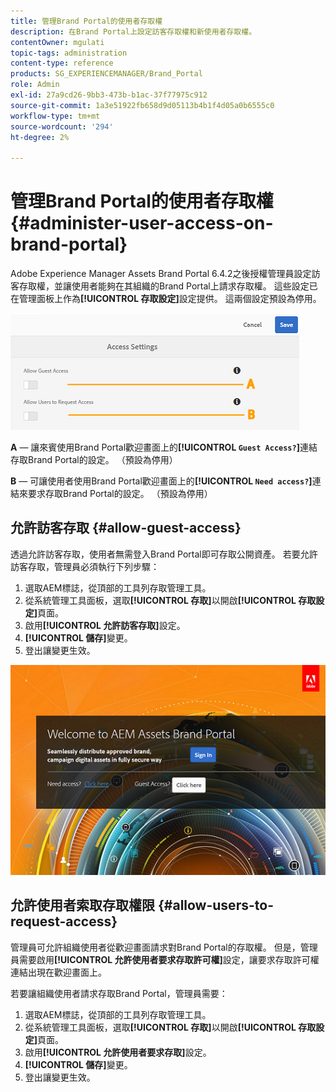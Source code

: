 ```yaml
---
title: 管理Brand Portal的使用者存取權
description: 在Brand Portal上設定訪客存取權和新使用者存取權。
contentOwner: mgulati
topic-tags: administration
content-type: reference
products: SG_EXPERIENCEMANAGER/Brand_Portal
role: Admin
exl-id: 27a9cd26-9bb3-473b-b1ac-37f77975c912
source-git-commit: 1a3e51922fb658d9d05113b4b1f4d05a0b6555c0
workflow-type: tm+mt
source-wordcount: '294'
ht-degree: 2%

---
```


# 管理Brand Portal的使用者存取權 {#administer-user-access-on-brand-portal}

Adobe Experience Manager Assets Brand Portal 6.4.2之後授權管理員設定訪客存取權，並讓使用者能夠在其組織的Brand Portal上請求存取權。 這些設定已在管理面板上作為&#x200B;**[!UICONTROL 存取設定]**&#x200B;設定提供。 這兩個設定預設為停用。

![](assets/access-configs.png)

**A** — 讓來賓使用Brand Portal歡迎畫面上的&#x200B;**[!UICONTROL `Guest Access?`]**&#x200B;連結存取Brand Portal的設定。 （預設為停用）

**B** — 可讓使用者使用Brand Portal歡迎畫面上的&#x200B;**[!UICONTROL `Need access?`]**&#x200B;連結來要求存取Brand Portal的設定。 （預設為停用）

## 允許訪客存取 {#allow-guest-access}

透過允許訪客存取，使用者無需登入Brand Portal即可存取公開資產。
若要允許訪客存取，管理員必須執行下列步驟：

1. 選取AEM標誌，從頂部的工具列存取管理工具。
1. 從系統管理工具面板，選取&#x200B;**[!UICONTROL 存取]**&#x200B;以開啟&#x200B;**[!UICONTROL 存取設定]**&#x200B;頁面。
1. 啟用&#x200B;**[!UICONTROL 允許訪客存取]**&#x200B;設定。
1. **[!UICONTROL 儲存]**&#x200B;變更。
1. 登出讓變更生效。

![](assets/bp-welcome-screen.png)

## 允許使用者索取存取權限 {#allow-users-to-request-access}

管理員可允許組織使用者從歡迎畫面請求對Brand Portal的存取權。 但是，管理員需要啟用&#x200B;**[!UICONTROL 允許使用者要求存取許可權]**&#x200B;設定，讓要求存取許可權連結出現在歡迎畫面上。

若要讓組織使用者請求存取Brand Portal，管理員需要：

1. 選取AEM標誌，從頂部的工具列存取管理工具。
1. 從系統管理工具面板，選取&#x200B;**[!UICONTROL 存取]**&#x200B;以開啟&#x200B;**[!UICONTROL 存取設定]**&#x200B;頁面。
1. 啟用&#x200B;**[!UICONTROL 允許使用者要求存取]**&#x200B;設定。
1. **[!UICONTROL 儲存]**&#x200B;變更。
1. 登出讓變更生效。
